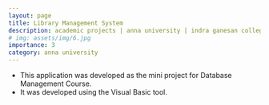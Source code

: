 ```yaml
---
layout: page
title: Library Management System
description: academic projects | anna university | indra ganesan college of engineering
# img: assets/img/6.jpg
importance: 3
category: anna university
---
```


* This application was developed as the mini project for Database Management Course.
* It was developed using the Visual Basic tool.